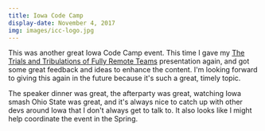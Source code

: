 ```yaml
---
title: Iowa Code Camp
display-date: November 4, 2017
img: images/icc-logo.jpg
---
```

<p>
    This was another great Iowa Code Camp event. This time I gave my <a href="https://docs.google.com/presentation/d/11bzL7cj_9W-Pdu-d7w53NjwrDNOC7HtHisuNA3vl-9k/edit?usp=sharing">The Trials and Tribulations of Fully Remote Teams</a> presentation again, and got some great feedback and ideas to enhance the content. I'm looking forward to giving this again in the future because it's such a great, timely topic.
</p>
<p>
    The speaker dinner was great, the afterparty was great, watching Iowa smash Ohio State was great, and it's always nice to catch up with other devs around Iowa that I don't always get to talk to. It also looks like I might help coordinate the event in the Spring.
</p>